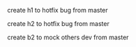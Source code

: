 create h1 to hotfix bug from master

create h2 to hotfix bug from master

create b2 to mock others dev from master